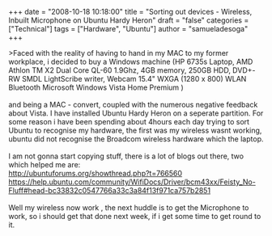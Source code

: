 +++
date = "2008-10-18 10:18:00"
title = "Sorting out devices - Wireless, Inbuilt Microphone on Ubuntu Hardy Heron"
draft = "false"
categories = ["Technical"]
tags = ["Hardware", "Ubuntu"]
author = "samueladesoga"
+++

&gt;Faced with the reality of having to hand in my MAC to my former workplace, i decided to buy a Windows machine (HP 6735s Laptop, AMD Athlon TM X2 Dual Core QL-60 1.9Ghz, 4GB memory, 250GB HDD, DVD+-RW SMDL LightScribe writer, Webcam 15.4" WXGA (1280 x 800) WLAN Bluetooth Microsoft Windows Vista Home Premium )<br /><br />and being a MAC - convert, coupled with the numerous negative feedback about Vista. I have installed Ubuntu Hardy Heron on a seperate partition. For some reason i have been spending about 4hours each day trying to sort Ubuntu to recognise my hardware, the first was my wireless wasnt working, ubuntu did not recognise the Broadcom wireless hardware which the laptop.<br /><br />I am not gonna start copying stuff, there is a lot of blogs out there, two which helped me are:<br />http://ubuntuforums.org/showthread.php?t=766560<br />https://help.ubuntu.com/community/WifiDocs/Driver/bcm43xx/Feisty_No-Fluff#head-bc33832c0547766a33c3a84f13f971ca757b2851<br /><br />Well my wireless now work , the next huddle is to get the Microphone to work, so i should get that done next week, if i get some time to get round to it.

